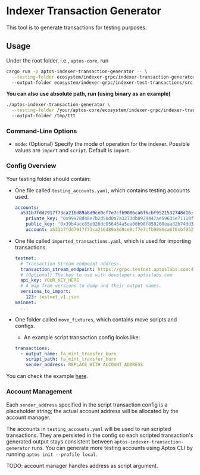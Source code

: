 # Indexer Transaction Generator

This tool is to generate transactions for testing purposes.

## Usage

Under the root folder, i.e., `aptos-core`, run

```bash
cargo run -p aptos-indexer-transaction-generator -- \
  --testing-folder ecosystem/indexer-grpc/indexer-transaction-generator/imported_transactions \ 
  --output-folder ecosystem/indexer-grpc/indexer-test-transactions/src
```

**You can also use absolute path, run (using binary as an example)**

```bash
./aptos-indexer-transaction-generator \
  --testing-folder /your/aptos-core/ecosystem/indexer-grpc/indexer-transaction-generator/imported_transactions \ 
  --output-folder /tmp/ttt
```

### Command-Line Options

  - `mode`: (Optional) Specify the mode of operation for the indexer. Possible values are `import` and `script`. Default is `import`.

### Config Overview

Your testing folder should contain:
- One file called `testing_accounts.yaml`, which contains testing accounts used.
    ```yaml
    accounts:
      a531b7fdd7917f73ca216d89a8d9ce0cf7e7cfb9086ca6f6cbf9521532748d16:
        private_key: "0x99978d48e7b2d50d0a7a3273db0929447ae59635e71118fa256af654c0ce56c9"
        public_key: "0x39b4acc85e026dc056464a5ea00b98f858260eaad2b74dd30b86ae0d4d94ddf5"
        account: a531b7fdd7917f73ca216d89a8d9ce0cf7e7cfb9086ca6f6cbf9521532748d16
    ```
- One file called `imported_transactions.yaml`, which is used for importing transactions.
    
    ```yaml
    testnet:
      # Transaction Stream endpoint address.
      transaction_stream_endpoint: https://grpc.testnet.aptoslabs.com:443
      # (Optional) The key to use with developers.aptoslabs.com
      api_key: YOUR_KEY_HERE
      # A map from versions to dump and their output names.
      versions_to_import:
        123: testnet_v1.json
    mainnet:
      ...    
    ```
- One folder called `move_fixtures`, which contains move scripts and configs.
    * An example script transaction config looks like:
    ```yaml
    transactions:
      - output_name: fa_mint_transfer_burn
        script_path: fa_mint_transfer_burn
        sender_address: REPLACE_WITH_ACCOUNT_ADDRESS
    ``` 

You can check the example [here](imported_transactions).

### Account Management

Each `sender_address` specified in the script transaction config is a placeholder string; 
the actual account address will be allocated by the account manager.

The accounts in `testing_accounts.yaml` will be used to run scripted transactions. 
They are persisted in the config so each scripted transaction's generated output stays consistent between 
`aptos-indexer-transaction-generator` runs. You can generate more testing accounts using 
Aptos CLI by running `aptos init --profile local`. 

TODO: account manager handles address as script argument.

